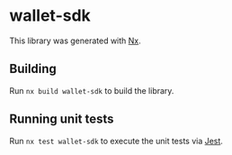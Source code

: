 # wallet-sdk

This library was generated with [Nx](https://nx.dev).

## Building

Run `nx build wallet-sdk` to build the library.

## Running unit tests

Run `nx test wallet-sdk` to execute the unit tests via [Jest](https://jestjs.io).
